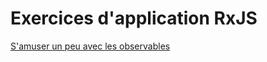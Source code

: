 # Exercices d'application RxJS

[S'amuser un peu avec les observables](https://stackblitz.com/edit/rxjs-exercices-jlsgrand)
